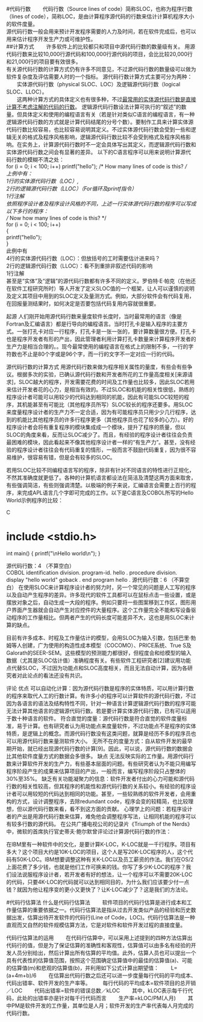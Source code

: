 #代码行数
&emsp;&emsp;代码行数（Source lines of code）简称SLOC，也称为程序行数（lines of code），简称LOC，是由计算程序源代码的行数来估计计算机程序大小的软件度量。  
源代码行数一般会用来预计开发程序需要的人力及时间，若在软件完成后，也可以用来估计程序开发生产力或可维护性。  
##计算方式
&emsp;&emsp;许多软件上的比较都只和项目中源代码行数的数量级有关。
用源代码行数来比较10,000行源代码和100,000行源代码的项目，会比比较20,000行和21,000行的项目要有效很多。  
有关源代码行数的计算方式仍有许多不同意见，不过源代码行数的数量级可以做为软件复杂度及评估需要人时的一个指标。
源代码行数计算方式主要可分为两种：  
&emsp;&emsp;实体源代码行数（physical SLOC、LOC）及逻辑源代码行数（logical SLOC、LLOC）。  
&emsp;&emsp;这两种计算方式的具体定义也有很多种，不过<u>最常用的实体源代码行数是直接计算不考虑注解的代码的行数</u>。
逻辑源代码行数设法计算可执行的“叙述”的数量。但具体定义和使用的编程语言有关（若是针对类似C语言的编程语言，有一种逻辑源代码行数的方式就是计算代码结尾的分号个数）。要制作工具来计算实体源代码行数比较容易，也比较容易说明其定义。不过实体源代码行数会受到一些和逻辑无关的格式及程序风格影响，逻辑源代码行数比较不会受到格式及程序风格影响。在实务上，计算源代码行数时不一定会具体写出其定义，而逻辑源代码行数和实体源代码行数之间会有显著的差异。
以下的C语言程序可以用来说明计算源代码行数的模糊不清之处：  
for (i = 0; i < 100; i++) printf("hello"); /* How many lines of code is this? */  
上例中有：  
1行的实体源代码行数（LOC）,  
2行的逻辑源代码行数（LLOC）（For循环及printf指令）  
1行注解  
依照程序设计者及程序设计风格的不同，上述一行实体源代码行数的程序可以写成以下多行的程序：  
/* Now how many lines of code is this? */  
for (i = 0; i < 100; i++)  
{  
    printf("hello");  
}  
此例中有  
4行的实体源代码行数（LOC）：但放括号的工时需要估计进来吗？  
2行的逻辑源代码行数（LLOC）：看不到重排非叙述代码的影响  
1行注解  
甚至是“实体”及“逻辑”的源代码行数都有许多不同的定义。罗伯特·E·帕克（在他还在软件工程研究所时）等人开发了定义SLOC值的一个框架，让人可以谨慎的说明及定义其项目中用到的SLOC定义及量测方式。例如，大部分软件会有代码复用，在回报量测结果时，如何决定是否要包括代码复用内容就很重要。

起源
人们刚开始用源代码行数来量度软件长度时，当时最常用的语言（像是Fortran及汇编语言）都是行导向的编程语言。当时打孔卡是输入程序的主要方式。一张打孔卡对应一行程序，打孔卡是一张一张的，要计算数量很方便。打孔卡也是程序开发者有形的产出，因此管理者利用计算打孔卡数量来计算程序开发者的生产力是相当合理的。。现今最常使用的编程语言在格式上的限制不多，一行的字符数也不止是80个字或是96个字，而一行的文字不一定对应一行的代码。

源代码行数的计算方式
用源代码行数来做为程序相关属性的量度，有些会有些争议。根据多次的实验，已确认源代码行数和开发者所花的工作量高度相关[来源请求]，SLOC越大的程序，开发需要花费的时间及工作量也比较多，因此SLOC若用来估计开发者花的心力，是相当有效的。不过SLOC和机能的相关性很低，熟练的程序设计者可能可以用较少的代码达到相同的机能，因此有可能SLOC较短的程序，其机能甚至有可能比（其他程序员所写）SLOC较长的程序还要多。用SLOC来度量程序设计者的生产力不一定合适，因为有可能程序员只用少少几行程序，达到的机能比其他程序员的许多行程序更多（其他程序员也花了较多的心力）。好的程序设计者会将有重复程序的模块集成成一个模块，提升了程序的质量，但以SLOC的角度来看，反而让SLOC减少了。而且，有经验的程序设计者往往会负责最困难的模块，因此看起来不像其他程序设计者一样的“有生产力”。甚至，没有经验的程序设计者往往会有代码重复的情形，一般而言不鼓励代码重复，因为很不容易维护，很容易有错，但是会有较多的SLOC。

若用SLOC比较不同编程语言写的程序，除非有针对不同语言的特性进行正规化，不然其准确度就更低了。各种的计算机语言都设法在简洁及清楚这两方面来取舍，有些强调简洁，有些则强调清楚。以极端的例子来说，汇编语言会需要上百行的程序，来完成APL语言几个字即可完成的工作。以下是C语言及COBOL所写的Hello World示例程序的比较：


C
# include <stdio.h>

int main() {
    printf("\nHello world\n");
}

源代码行数：4
（不算空白）  
    COBOL
      identification division.
      program-id. hello .
      procedure division.
      display "hello world"
      goback .
      end program hello .
源代码行数：6
（不算空白）
在使用SLOC来计算程序设计者的努力时，另一个常见的问题是人工写的程序以及自动产生程序的差异。许多现代的软件工具都可以在鼠标点击一些设置，或是摆放对象之后，自动生成一大段的程序。例如只要将一些图案移到工作区，图形用户界面产生器就会自动产生对应控件的大量程序。这个工作量完全不能和写设备驱动程序的工作量相比。但两者产生的代码长度可能差异不大，这也是用SLOC来计算的缺点。

目前有许多成本、时程及工作量估计的模型，会用SLOC为输入引数，包括巴里·勃姆等人创建，广为使用的构造性成本模型（COCOMO）、PRICE系统、True S及Galorath的SEER-SEM。这些模型的预测能力都很好，但程度会和给模型的输入数据（尤其是SLOC估计值）准确程度有关。有些软件工程研究者[2]建议用功能点代替SLOC，不过因为功能点和SLOC高度相关，而且无法自动计算，因为各研究者对此论点的看法还没有共识。

评论
优点
可以自动化计算：因为源代码行数是程序的实体特质，可以用计算行数的程序来取代人工的行数计算。有许多小的程序可以计算软件的源代码行数，不过因为各语言的语法及结构特性不同，针对一种语言计算逻辑源代码行数的程序可能无法计算其他语言的逻辑源代码行数。若是要计算实体源代码行数，已有可以适用于数十种语言的软件。
符合直觉的度量：源代码行数是符合直觉的软件度量标准，易于计算。也有研究者认为用功能点来度量软件，不过功能点不是程序的实体特质，是逻辑上的概念。而源代码行数没有这类问题，就算是经历不多的程序员也可以用源代码行数来量测软件大小。
无所不在的度量方式：自从软件开发的最早期开始，就已经出现源代码行数的计算[9]。因此，可以说，源代码行数的数据会比其他软件度量方式的数据会多很多。
缺点
无法反映实际的工作量。用源代码行数来计算软件开发的生产力，有些基本层面的问题。有些研究者认为不能只用编写程序阶段产生的成果来估算项目的产出，一般而言，编写程序阶段只占整体的30%至35%。
缺乏有关功能凝聚力的信息：软件开发者付出的心力可能和源代码行数的相关性较高，但其程序的机能性和源代码行数的关系较小。有经验的程序设计者可以用较短的代码达到相同的功能。甚至，一些较熟练的软件开发者，会用重构的方式，设计调整程序，去除redundant code，程序会变的较精简，也比较理想，但以源代码行数来看，看不到这方面的贡献。
心理学上的问题：若程序设计者的产出是用源代码行数来估算，难免他会调整程序写法，让相同机能的程序可以有较多行数的源代码。
在公共广播电视公司的记录片《Triumph of the Nerds》中，微软的首席执行官史蒂夫·鲍尔默曾评论过计算源代码行数的作法：

在IBM里有一种软件中的文化，是要计算K-LOC，K-LOC就是一千行程序。项目有多大？这个项目大约是10K-LOC的项目，这个人是写20K-LOC程序的人，这个代码有50K-LOC。IBM想要调整这种有关K-LOC以及员工薪资的作法。我们在OS/2上面花费了多少钱，也就是他们工作可换来的钱。你写了多少K-LOC的程序？我们设法说服程序设计者，若开发者有好的想法，让一个程序可以不需要20K-LOC的代码，只要4K-LOC的代码就可以达到相同目的，为什么我们应该要少付一点钱？就因为他让程序变的更小又更快了？让K-LOC减少了？这是我们的方法论。

#代码行估算法
什么是代码行估算法
　　软件项目的代码行估算是进行成本和工作量估算的重要依据之一。代码行估算法是指从过去开发类似产品的经验和历史数据出发，估算出待开发软件的代码行(Line of Code，LOC)。代码行估算法是一种直观而又自然的软件规模估算方法，它是对软件和软件开发过程的直接度量。

代码行估算法的运用
　　在代码行估算中，可以采用上述提到的四种方法估算出代码行的值，但是为了保证估算的准确性和客观性，估算值可以由多名有经验的开发人员分别给出，然后计算出所有估算的平均值。此外，估算人员也可以提出一个具有代表性的估算值范围，按照这个范围确定估算值中的最佳的估算值(a)、可能的估算值(m)和悲观的估算值(b)，并利用如下公式计算出期望值：
　　L=(a+4m+b)/6
　　在估算出代码行数之后还可以进一步度量每行代码的平均成本、代码出错率、软件开发的生产率等。
　　每行代码的平均成本=软件项目的总开销／LOC
　　代码出错率=软件的错误总数／kLOC
　　其中，kLOC表示每千行代码，此处的出错率亦是针对每千行代码而言
　　生产率=kLOC/PM(人月)
　　其中PM是软件开发的工作量，其单位是人月；软件开发的生产率代表每人月完成的代码行数。

